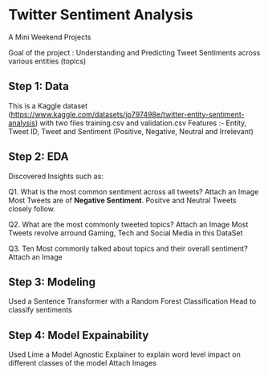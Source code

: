 # Twitter Sentiment Analysis 
A Mini Weekend Projects

Goal of the project : Understanding and Predicting Tweet Sentiments across various entities
 (topics)
 
## Step 1: Data
This is a Kaggle dataset (https://www.kaggle.com/datasets/jp797498e/twitter-entity-sentiment-analysis) with two files training.csv and validation.csv
Features :- Entity, Tweet ID, Tweet and Sentiment (Positive, Negative, Neutral and Irrelevant)

## Step 2: EDA
Discovered Insights such as:

Q1. What is the most common sentiment across all tweets?
Attach an Image
Most Tweets are of **Negative Sentiment**. Positve and Neutral Tweets closely follow.


Q2. What are the most commonly tweeted topics?
Attach an Image
Most Tweets revolve arround Gaming, Tech and Social Media in this DataSet


Q3. Ten Most commonly talked about topics and their overall sentiment?
Attach an Image


## Step 3: Modeling
Used a Sentence Transformer with a Random Forest Classification Head to classify sentiments


## Step 4: Model Expainability 
Used Lime a Model Agnostic Explainer to explain word level impact on different classes of the model
Attach Images